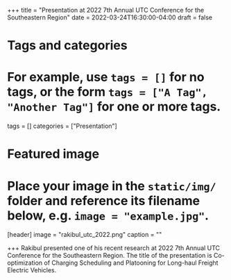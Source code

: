 +++
title = "Presentation at 2022 7th Annual UTC Conference for the Southeastern Region"
date = 2022-03-24T16:30:00-04:00
draft = false

# Tags and categories
# For example, use `tags = []` for no tags, or the form `tags = ["A Tag", "Another Tag"]` for one or more tags.
tags = []
categories = ["Presentation"]

# Featured image
# Place your image in the `static/img/` folder and reference its filename below, e.g. `image = "example.jpg"`.
[header]
image = "rakibul_utc_2022.png"
caption = ""

+++
Rakibul presented one of his recent research at 2022 7th Annual UTC Conference for the Southeastern Region. The title of the presentation is Co-optimization of Charging Scheduling and Platooning for Long-haul Freight Electric Vehicles. 
